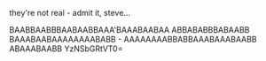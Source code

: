 they're not real - admit it, steve...

BAABBAABBBAABAABBAAA'BAAABAABAA ABBABABBBABAABB BAAABAABAAAAAAAABABB - AAAAAAAABBABBAAABAAABAABB ABAAABAABB  YzNSbGRtVT0=
